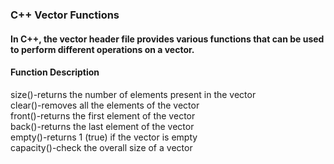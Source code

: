 ### C++ Vector Functions
#### In C++, the vector header file provides various functions that can be used to perform different operations on a vector.

#### Function	Description
size()-returns the number of elements present in the vector\
clear()-removes all the elements of the vector\
front()-returns the first element of the vector\
back()-returns the last element of the vector\
empty()-returns 1 (true) if the vector is empty\
capacity()-check the overall size of a vector